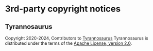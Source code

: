 # 3rd-party copyright notices

## Tyrannosaurus

Copyright 2020-2024, Contributors to [Tyrannosaurus](https://github.com/dmyersturnbull/tyrannosaurus)
Tyrannosaurus is distributed under the terms of the
[Apache License, version 2.0](https://www.apache.org/licenses/LICENSE-2.0).
